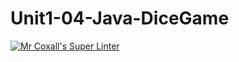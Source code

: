  # Unit1-04-Java-DiceGame
 [![Mr Coxall's Super Linter](https://github.com/ICS4U-Programming-AlexK/Unit1-04-Java-DiceGame/workflows/Mr%20Coxall's%20Super%20Linter/badge.svg)](https://github.com/ICS4U-Programming-AlexK/Unit1-04-Java-DiceGame/actions/)
